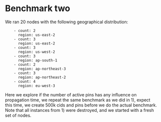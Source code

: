 # Benchmark two

We ran 20 nodes with the following geographical distribution:

```
    - count: 2
      region: us-east-2
    - count: 3
      region: us-east-2
    - count: 3
      region: us-west-2
    - count: 3
      region: ap-south-1
    - count: 2
      region: ap-northeast-3
    - count: 3
      region: ap-northeast-2
    - count: 4
      region: eu-west-3
```


Here we explore if the number of active pins has any influence on propagation time,
we repeat the same benchmark as we did in 1), expect this time, we create 500k cids and pins before
we do the actual benchmark. Note that all instances from 1) were destroyed, and we started with a fresh set of nodes.



